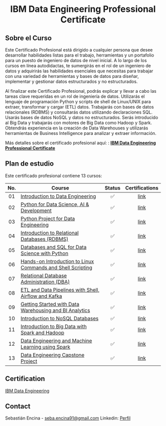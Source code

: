 <h1 align="center">IBM Data Engineering Professional Certificate</h1>

## Sobre el Curso

Este Certificado Profesional está dirigido a cualquier persona que desee desarrollar habilidades listas para el trabajo, herramientas y un portafolio para un puesto de ingeniero de datos de nivel inicial. A lo largo de los cursos en línea autodidactas, te sumergirás en el rol de un ingeniero de datos y adquirirás las habilidades esenciales que necesitas para trabajar con una variedad de herramientas y bases de datos para diseñar, implementar y gestionar datos estructurados y no estructurados.

Al finalizar este Certificado Profesional, podrás explicar y llevar a cabo las tareas clave requeridas en un rol de ingeniería de datos. Utilizarás el lenguaje de programación Python y scripts de shell de Linux/UNIX para extraer, transformar y cargar (ETL) datos. Trabajarás con bases de datos relacionales (RDBMS) y consultarás datos utilizando declaraciones SQL. Usarás bases de datos NoSQL y datos no estructurados. Serás introducido al Big Data y trabajarás con motores de Big Data como Hadoop y Spark. Obtendrás experiencia en la creación de Data Warehouses y utilizarás herramientas de Business Intelligence para analizar y extraer información.


Más detalles sobre el certificado profesional aquí: : <a href=https://www.coursera.org/professional-certificates/ibm-data-engineer><strong>IBM Data Engineering Professional Certificate</strong></a>

## Plan de estudio

Este certificado profesional contiene 13 cursos:

| No. | Course                                                               |Status| Certifications |
|:------:|----------------------------------------------------------------------------|:--:|:-------:|
| 01     | [Introduction to Data Engineering](https://www.coursera.org/learn/introduction-to-data-engineering/)|✅|[link](https://www.coursera.org/account/accomplishments/certificate/AXUH2KVPVZKV)|
| 02     | [Python for Data Science, AI & Development](https://www.coursera.org/learn/python-for-applied-data-science-ai/home/welcome)|✅|[link](https://www.coursera.org/account/accomplishments/certificate/A7DPFYJALACG)|
| 03     | [Python Project for Data Engineering](https://www.coursera.org/learn/python-project-for-data-engineering/home/welcome)|✅|[link](https://www.coursera.org/account/accomplishments/certificate/7G4E9VUU8FUV)|
| 04     | [Introduction to Relational Databases (RDBMS)](https://www.coursera.org/learn/introduction-to-relational-databases)|✅|[link](https://www.coursera.org/account/accomplishments/certificate/8E3EW35SNA9B)|
| 05     | [Databases and SQL for Data Science with Python](https://www.coursera.org/learn/sql-data-science/)|✅|[link](https://www.coursera.org/account/accomplishments/certificate/R49FPGAWAGPQ)|
| 06     | [Hands-on Introduction to Linux Commands and Shell Scripting](https://www.coursera.org/learn/hands-on-introduction-to-linux-commands-and-shell-scripting/)|✅|[link](https://www.coursera.org/account/accomplishments/certificate/DU8CRXFPTQ8T)|
| 07     | [Relational Database Administration (DBA)](https://www.coursera.org/learn/relational-database-administration)|✅|[link](https://www.coursera.org/account/accomplishments/certificate/SGGC3NSWBSVS)|
| 08     | [ETL and Data Pipelines with Shell, Airflow and Kafka](https://www.coursera.org/learn/etl-and-data-pipelines-shell-airflow-kafka)|✅|[link](https://www.coursera.org/account/accomplishments/certificate/X6EQSBW5JXKB)|
| 09     | [Getting Started with Data Warehousing and BI Analytics](https://www.coursera.org/learn/getting-started-with-data-warehousing-and-bi-analytics)|✅|[link](https://www.coursera.org/account/accomplishments/certificate/8FCXDPFRDNRE)|
| 10     | [Introduction to NoSQL Databases](https://www.coursera.org/learn/introduction-to-nosql-databases)|✅|[link](https://www.coursera.org/account/accomplishments/certificate/MWFUKNLYY93K)|
| 11     | [Introduction to Big Data with Spark and Hadoop](https://www.coursera.org/learn/introduction-to-big-data-with-spark-hadoop)|✅|[link](https://www.coursera.org/account/accomplishments/certificate/WFZCYLARW8P9)|
| 12     | [Data Engineering and Machine Learning using Spark](https://www.coursera.org/learn/machine-learning-with-apache-spark)|✅|[link](https://www.coursera.org/account/accomplishments/certificate/ZYRGPXY7CM8W)|
| 13     | [Data Engineering Capstone Project](https://www.coursera.org/learn/data-enginering-capstone-project)|✅|[link](https://www.coursera.org/account/accomplishments/certificate/DLR8CHGA25ED)|

## Certification

[IBM Data Engineering](https://www.coursera.org/account/accomplishments/specialization/certificate/6Y5GEGA72ZXN)

## Contact

Sebastián Encina - seba.encina91@gmail.com
Linkedin: [Perfil](https://www.linkedin.com/in/sebasti%C3%A1n-encina-terrera-692045156/)
